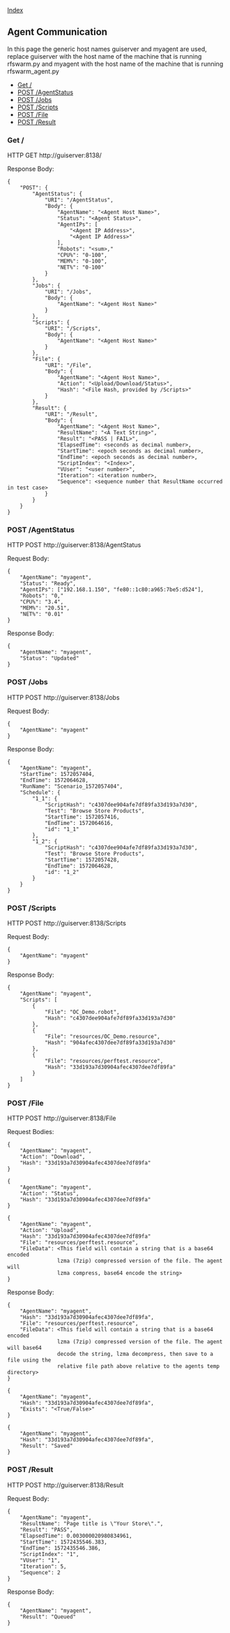 
[Index](Index.md)

## Agent Communication

In this page the generic host names guiserver and myagent are used, replace guiserver with the host name of the machine that is running rfswarm.py and myagent with the host name of the machine that is running rfswarm_agent.py

- [Get /](#Get-)
- [POST /AgentStatus](#POST-AgentStatus)
- [POST /Jobs](#POST-Jobs)
- [POST /Scripts](#POST-Scripts)
- [POST /File](#POST-File)
- [POST /Result](#POST-Result)

### Get /
HTTP GET http://guiserver:8138/

Response Body:
```
{
    "POST": {
        "AgentStatus": {
            "URI": "/AgentStatus",
            "Body": {
                "AgentName": "<Agent Host Name>",
                "Status": "<Agent Status>",
                "AgentIPs": [
                    "<Agent IP Address>",
                    "<Agent IP Address>"
                ],
                "Robots": "<sum>,"
                "CPU%": "0-100",
                "MEM%": "0-100",
                "NET%": "0-100"
            }
        },
        "Jobs": {
            "URI": "/Jobs",
            "Body": {
                "AgentName": "<Agent Host Name>"
            }
        },
        "Scripts": {
            "URI": "/Scripts",
            "Body": {
                "AgentName": "<Agent Host Name>"
            }
        },
        "File": {
            "URI": "/File",
            "Body": {
                "AgentName": "<Agent Host Name>",
				"Action": "<Upload/Download/Status>",
                "Hash": "<File Hash, provided by /Scripts>"
            }
        },
        "Result": {
            "URI": "/Result",
            "Body": {
                "AgentName": "<Agent Host Name>",
                "ResultName": "<A Text String>",
                "Result": "<PASS | FAIL>",
                "ElapsedTime": <seconds as decimal number>,
                "StartTime": <epoch seconds as decimal number>,
                "EndTime": <epoch seconds as decimal number>,
                "ScriptIndex": "<Index>",
                "VUser": "<user number>",
                "Iteration": <iteration number>,
                "Sequence": <sequence number that ResultName occurred in test case>
            }
        }
    }
}
```

### POST /AgentStatus
HTTP POST http://guiserver:8138/AgentStatus

Request Body:
```
{
    "AgentName": "myagent",
    "Status": "Ready",
    "AgentIPs": ["192.168.1.150", "fe80::1c80:a965:7be5:d524"],
    "Robots": "0,"
    "CPU%": "3.4",
    "MEM%": "20.51",
    "NET%": "0.01"
}
```

Response Body:
```
{
    "AgentName": "myagent",
    "Status": "Updated"
}
```

### POST /Jobs
HTTP POST http://guiserver:8138/Jobs

Request Body:
```
{
    "AgentName": "myagent"
}
```

Response Body:
```
{
    "AgentName": "myagent",
    "StartTime": 1572057404,
    "EndTime": 1572064628,
    "RunName": "Scenario_1572057404",
    "Schedule": {
        "1_1": {
            "ScriptHash": "c4307dee904afe7df89fa33d193a7d30",
            "Test": "Browse Store Products",
            "StartTime": 1572057416,
            "EndTime": 1572064616,
            "id": "1_1"
        },
        "1_2": {
            "ScriptHash": "c4307dee904afe7df89fa33d193a7d30",
            "Test": "Browse Store Products",
            "StartTime": 1572057428,
            "EndTime": 1572064628,
            "id": "1_2"
        }
    }
}
```

### POST /Scripts
HTTP POST http://guiserver:8138/Scripts

Request Body:
```
{
    "AgentName": "myagent"
}
```

Response Body:
```
{
    "AgentName": "myagent",
    "Scripts": [
        {
            "File": "OC_Demo.robot",
            "Hash": "c4307dee904afe7df89fa33d193a7d30"
        },
        {
            "File": "resources/OC_Demo.resource",
            "Hash": "904afec4307dee7df89fa33d193a7d30"
        },
        {
            "File": "resources/perftest.resource",
            "Hash": "33d193a7d30904afec4307dee7df89fa"
        }
    ]
}
```

### POST /File
HTTP POST http://guiserver:8138/File

Request Bodies:
```
{
    "AgentName": "myagent",
    "Action": "Download",
    "Hash": "33d193a7d30904afec4307dee7df89fa"
}

{
    "AgentName": "myagent",
    "Action": "Status",
    "Hash": "33d193a7d30904afec4307dee7df89fa"
}

{
    "AgentName": "myagent",
    "Action": "Upload",
    "Hash": "33d193a7d30904afec4307dee7df89fa"
    "File": "resources/perftest.resource",
    "FileData": <This field will contain a string that is a base64 encoded
                lzma (7zip) compressed version of the file. The agent will
                lzma compress, base64 encode the string>
}
```

Response Body:
```
{
    "AgentName": "myagent",
    "Hash": "33d193a7d30904afec4307dee7df89fa",
    "File": "resources/perftest.resource",
    "FileData": <This field will contain a string that is a base64 encoded
                lzma (7zip) compressed version of the file. The agent will base64
                decode the string, lzma decompress, then save to a file using the
                relative file path above relative to the agents temp directory>
}

{
    "AgentName": "myagent",
    "Hash": "33d193a7d30904afec4307dee7df89fa",
    "Exists": "<True/False>"
}

{
    "AgentName": "myagent",
    "Hash": "33d193a7d30904afec4307dee7df89fa",
    "Result": "Saved"
}
```

### POST /Result
HTTP POST http://guiserver:8138/Result

Request Body:
```
{
    "AgentName": "myagent",
    "ResultName": "Page title is \"Your Store\".",
    "Result": "PASS",
    "ElapsedTime": 0.003000020980834961,
    "StartTime": 1572435546.383,
    "EndTime": 1572435546.386,
    "ScriptIndex": "1",
    "VUser": "1",
    "Iteration": 5,
    "Sequence": 2
}
```

Response Body:
```
{
    "AgentName": "myagent",
    "Result": "Queued"
}
```
